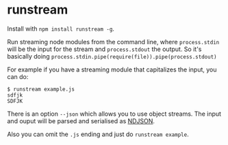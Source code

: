 # runstream

Install with `npm install runstream -g`.

Run streaming node modules from the command line, where `process.stdin` will be 
the input for the stream and `process.stdout` the output. 
So it's basically doing `process.stdin.pipe(require(file)).pipe(process.stdout)`

For example if you have a streaming module that capitalizes the input, you can do:

```
$ runstream example.js
sdfjk
SDFJK
```

There is an option `--json` which allows you to use object streams. The input and ouput
will be parsed and serialised as [NDJSON](http://ndjson.org/).

Also you can omit the `.js` ending and just do `runstream example`.

